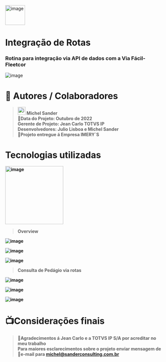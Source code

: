 <img width="63" alt="image" src="https://github.com/michelsander/ListaMunicipiosSmartView/assets/104599995/bc8494cd-ce9d-43cf-b302-8d916fc13900">

# Integração de Rotas
   ### Rotina para integração via API de dados com a Via Fácil-Fleetcor

![image](https://github.com/michelsander/Fleetcor/assets/104599995/e0d71c17-90e5-4194-a499-fe64bc131d57)

# 🥷 Autores / Colaboradores

   > <img width="25" alt="image" src="https://github.com/michelsander/ListaMunicipiosSmartView/assets/104599995/580142a7-666c-4ea7-b56f-f8dcd68f161c"><strong> Michel Sander<strong/><br>
   > 📆Data do Projeto: Outubro de 2022<BR>
   > Gerente de Projeto: Jean Carlo TOTVS IP<br>
   > Desenvolvedores: Julio Lisboa e Michel Sander<br>
   > 🏦Projeto entregue á Empresa IMERY´S
   
   
# Tecnologias utilizadas
<img width="185" alt="image" src="https://github.com/michelsander/ListaMunicipiosSmartView/assets/104599995/b7295cdc-2d45-40ee-bb43-ea05e2d9d705"><br>

> Overview

![image](https://github.com/michelsander/Fleetcor/assets/104599995/32821f6e-404e-4444-a7be-f2eca07dcc4e)

![image](https://github.com/michelsander/Fleetcor/assets/104599995/03df6333-5d01-4f56-a76f-09c34b917ed3)

![image](https://github.com/michelsander/Fleetcor/assets/104599995/ff14fdd5-f631-4e00-be49-e500f73bb066)

> Consulta de Pedágio via rotas

![image](https://github.com/michelsander/Fleetcor/assets/104599995/85190986-e60c-4314-bcd8-a61f2c30f2c7)

![image](https://github.com/michelsander/Fleetcor/assets/104599995/46a1b2a6-228a-4007-a768-c0a43cf7fb58)

![image](https://github.com/michelsander/Fleetcor/assets/104599995/c22a5f2a-b739-4ffb-9328-dcb7bfef21c5)


# 📺Considerações finais
   > 🎉Agradecimentos á Jean Carlo e a TOTVS IP S/A por acreditar no meu trabalho<br>
   > Para maiores esclarecimentos sobre o projeto enviar mensagem de 📨e-mail para michel@sanderconsulting.com.br
